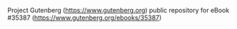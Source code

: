 Project Gutenberg (https://www.gutenberg.org) public repository for eBook #35387 (https://www.gutenberg.org/ebooks/35387)
